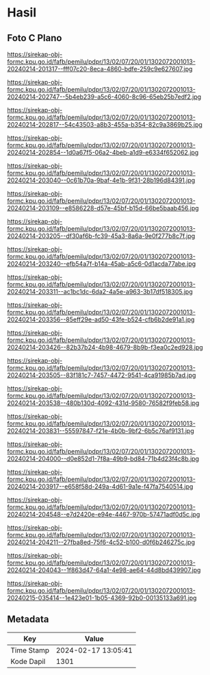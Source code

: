 # Hasil

## Foto C Plano

https://sirekap-obj-formc.kpu.go.id/fafb/pemilu/pdpr/13/02/07/20/01/1302072001013-20240214-201317--fff07c20-8eca-4860-bdfe-259c9e627607.jpg

https://sirekap-obj-formc.kpu.go.id/fafb/pemilu/pdpr/13/02/07/20/01/1302072001013-20240214-202747--5b4eb239-a5c6-4060-8c96-65eb25b7edf2.jpg

https://sirekap-obj-formc.kpu.go.id/fafb/pemilu/pdpr/13/02/07/20/01/1302072001013-20240214-202817--54c43503-a8b3-455a-b354-82c9a3869b25.jpg

https://sirekap-obj-formc.kpu.go.id/fafb/pemilu/pdpr/13/02/07/20/01/1302072001013-20240214-202854--1d0a67f5-06a2-4beb-a1d9-e6334f652062.jpg

https://sirekap-obj-formc.kpu.go.id/fafb/pemilu/pdpr/13/02/07/20/01/1302072001013-20240214-203040--0c61b70a-9baf-4e1b-9f31-28b196d84391.jpg

https://sirekap-obj-formc.kpu.go.id/fafb/pemilu/pdpr/13/02/07/20/01/1302072001013-20240214-203109--e8586228-d57e-45bf-b15d-66be5baab456.jpg

https://sirekap-obj-formc.kpu.go.id/fafb/pemilu/pdpr/13/02/07/20/01/1302072001013-20240214-203205--df30af6b-fc39-45a3-8a6a-9e0f277b8c7f.jpg

https://sirekap-obj-formc.kpu.go.id/fafb/pemilu/pdpr/13/02/07/20/01/1302072001013-20240214-203240--efb54a7f-b14a-45ab-a5c6-0d1acda77abe.jpg

https://sirekap-obj-formc.kpu.go.id/fafb/pemilu/pdpr/13/02/07/20/01/1302072001013-20240214-203311--ac1bc1dc-6da2-4a5e-a963-3b17df518305.jpg

https://sirekap-obj-formc.kpu.go.id/fafb/pemilu/pdpr/13/02/07/20/01/1302072001013-20240214-203356--85eff29e-ad50-43fe-b524-cfb6b2de91a1.jpg

https://sirekap-obj-formc.kpu.go.id/fafb/pemilu/pdpr/13/02/07/20/01/1302072001013-20240214-203426--82b37b24-4b98-4679-8b9b-f3ea0c2ed928.jpg

https://sirekap-obj-formc.kpu.go.id/fafb/pemilu/pdpr/13/02/07/20/01/1302072001013-20240214-203505--83f181c7-7457-4472-9541-4ca91985b7ad.jpg

https://sirekap-obj-formc.kpu.go.id/fafb/pemilu/pdpr/13/02/07/20/01/1302072001013-20240214-203538--480b130d-4092-431d-9580-76582f9feb58.jpg

https://sirekap-obj-formc.kpu.go.id/fafb/pemilu/pdpr/13/02/07/20/01/1302072001013-20240214-203831--55597847-f21e-4b0b-9bf2-6b5c76af9131.jpg

https://sirekap-obj-formc.kpu.go.id/fafb/pemilu/pdpr/13/02/07/20/01/1302072001013-20240214-204000--d0e852d1-7f8a-49b9-bd84-71b4d23f4c8b.jpg

https://sirekap-obj-formc.kpu.go.id/fafb/pemilu/pdpr/13/02/07/20/01/1302072001013-20240214-203917--e658f58d-249a-4d61-9a1e-f47fa7540514.jpg

https://sirekap-obj-formc.kpu.go.id/fafb/pemilu/pdpr/13/02/07/20/01/1302072001013-20240214-204548--e7d2420e-e94e-4467-970b-57471adf0d5c.jpg

https://sirekap-obj-formc.kpu.go.id/fafb/pemilu/pdpr/13/02/07/20/01/1302072001013-20240214-204211--27fba8ed-75f6-4c52-b100-d0f6b246275c.jpg

https://sirekap-obj-formc.kpu.go.id/fafb/pemilu/pdpr/13/02/07/20/01/1302072001013-20240214-204043--1f863d47-64a1-4e98-ae64-44d8bd439907.jpg

https://sirekap-obj-formc.kpu.go.id/fafb/pemilu/pdpr/13/02/07/20/01/1302072001013-20240215-035414--1e423e01-1b05-4369-92b0-00135133a691.jpg


## Metadata

| Key        | Value               |
| ---------- | ------------------- |
| Time Stamp | 2024-02-17 13:05:41 |
| Kode Dapil | 1301                |



